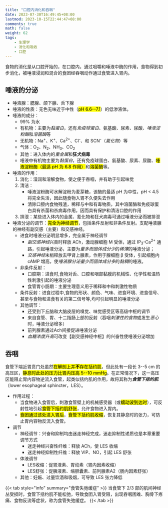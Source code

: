 ```yaml
---
title: "口腔内消化和吞咽"
date: 2023-07-30T16:49:45+08:00
lastmod: 2023-10-15T22:44:47+08:00
comments: true
math: false
weight: 62
tags:
    - 生理学
    - 消化和吸收
    - 口腔
---
```


食物的消化是从口腔开始的，在口腔内，通过咀嚼和唾液中酶的作用，食物得到初步消化，被唾液浸润和混合的食团经吞咽动作通过食管进入胃内。

<!--more-->

## 唾液的分泌

- 唾液腺：腮腺、颌下腺、舌下腺
- 唾液的性质：无色无味近于中性（<mark>pH 6.6--7.1</mark>）的低渗液体。
- 唾液的成分：
    - 99% 为水
    - 有机物：主要为*黏蛋白*，还有*免疫球蛋白*、氨基酸、尿素、尿酸、*唾液淀粉酶*和*溶菌酶*等
    - 无机物：Na<sup>+</sup>、K<sup>+</sup>、Ca<sup>2+</sup>、Cl<sup>-</sup>、和 SCN<sup>-</sup>（*氰化物*）等
    - 气体：O<sub>2</sub>、N<sub>2</sub>、NH<sub>3</sub>、CO<sub>2</sub>
    - 其他：进入体内的*重金属*和**狂犬病毒**
    - 唾液中有机物主要为*黏蛋白*，还有免疫球蛋白、氨基酸、尿素、尿酸、<mark>唾液淀粉酶（最适 pH 为 6.8 作用）</mark>和<mark>溶菌酶</mark>等。
- 唾液的作用：
    1. 消化：湿润和溶解食物，使之便于吞咽，并有助于引起味觉
    2. 清洁：
        - 唾液淀粉酶可水解淀粉为麦芽糖，该酶的最适 pH 为中性，pH \< 4.5 将完全失活，因此随食物入胃不久便失去作用
        - 清除口腔内食物残渣，稀释与中和有毒物质，其中溶菌酶和免疫球蛋白具有杀菌和杀病毒作用，因而具有保护和清洁口腔的作用
    3. 排泄：某些进入体内的金属、氰化物和狂犬病毒可通过唾液分泌而被排泄
- 唾液分泌的调节：<mark>完全为神经调节</mark>，包括条件反射和非条件反射。支配唾液腺的神经有副交感（主要）和交感神经。
    - 进食时唾液分泌明显增多，完全属于神经调节
        - *副交感神经*兴奋时释放 ACh，激动腺细胞 M 受体，通过 IP<sub>3</sub>-Ca<sup>2+</sup> 通路，引起唾液分泌，主要为*量多而固体成分少*的*稀薄*的唾液分泌；
        - *交感神经*末梢释放去甲肾上腺素，作用于腺细胞 β 受体，引起细胞内 cAMP 增高，使*唾液腺分泌量少而固体成分多*的*黏稠*的唾液。
    - 非条件反射：
        - 口腔期：进食时,食物对舌、口腔和咽部黏膜的机械性、化学性和温热性刺激引起的唾液分泌
        - 食管胃小肠期：主要生理意义用于稀释和中和刺激性物质
    - 条件反射：进食过程中,食物的形状、颜色、气味、进食环境、进食信号、甚至与食物和进食有关的第二信号等,均可引起明显的唾液分泌
    - 其他调节：
        - 还受到下丘脑和大脑皮层的嗅觉、味觉感受区等高级中枢的调节
        - 来自食管、胃、十二指肠上部的反射（吞咽*刺激性的食物*或发生*恶心*时，唾液分泌增多）
        - 前列腺素通过Ach间接促进唾液分泌
        - *血糖浓度升高*可改变【副交感神经中枢】的兴奋性使唾液分泌增加

## 吞咽

食管下端近胃贲门处虽然<mark>在解剖上并**不**存在括约肌</mark>，但此处有一段长 3--5 cm 的高压区，<mark>静息时此处的压力比胃内压高 5--10 mmHg</mark>。在正常情况下，这一高压区能阻止胃内容物逆流入食管，起类似括约肌的作用，故将其称为***食管下括约肌***（lower esophageal sphincter，LES）。

- 作用过程：
    - 当食物进入食管后，刺激食管壁上的机械感受器（或<mark>蠕动波到达时</mark>），可反射性地引起<mark>食管下括约肌舒张</mark>，允许食物进入胃内。
    - <mark>食团通过该处进入胃后</mark>，<mark>食管下括约肌收缩</mark>，恢复其静息时的张力，可防止胃内容物反流入食管。
- 调节
    - 神经调节：兴奋和抑制均由迷走神经完成，迷走抑制性递质也是本章重要调节方式
        - 迷走神经兴奋性纤维：释放 ACh，使 LES 收缩
        - 迷走神经抑制性纤维：释放 VIP、NO，引起 LES 舒张
    - 体液调节
        - LES收缩：促胃液素、胃动素（胃内因素收缩）
        - LES舒张：促胰液素、缩胆囊素、前列腺素A2（肠内因素舒张）
    - 其他：妊娠、过量饮酒和吸烟，可导致 LES 张力降低

{{< tab style="info" summary="食管失弛缓症" >}}
当食管下 2/3 部的肌间神经丛受损时，食管下括约肌不能松弛，导致食团入胃受阻，出现吞咽困难、胸骨下疼痛、食物反流等症状，称为食管失弛缓症。
{{< /tab >}}
